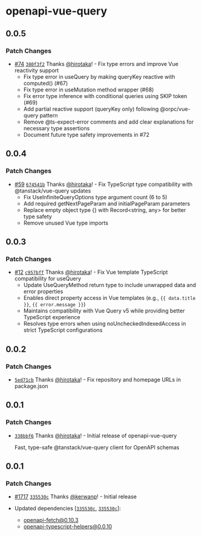 # openapi-vue-query

## 0.0.5

### Patch Changes

- [#74](https://github.com/hirotaka/openapi-typescript-vue/pull/74) [`380f3f2`](https://github.com/hirotaka/openapi-typescript-vue/commit/380f3f2e0db92955682a3063253c290894e79dea) Thanks [@hirotaka](https://github.com/hirotaka)! - Fix type errors and improve Vue reactivity support
  - Fix type error in useQuery by making queryKey reactive with computed() (#67)
  - Fix type error in useMutation method wrapper (#68)
  - Fix error type inference with conditional queries using SKIP token (#69)
  - Add partial reactive support (queryKey only) following @orpc/vue-query pattern
  - Remove @ts-expect-error comments and add clear explanations for necessary type assertions
  - Document future type safety improvements in #72

## 0.0.4

### Patch Changes

- [#59](https://github.com/hirotaka/openapi-typescript-vue/pull/59) [`674541b`](https://github.com/hirotaka/openapi-typescript-vue/commit/674541bf1789a015dc8ed077cc7d7c6f8237ca1b) Thanks [@hirotaka](https://github.com/hirotaka)! - Fix TypeScript type compatibility with @tanstack/vue-query updates
  - Fix UseInfiniteQueryOptions type argument count (6 to 5)
  - Add required getNextPageParam and initialPageParam parameters
  - Replace empty object type {} with Record<string, any> for better type safety
  - Remove unused Vue type imports

## 0.0.3

### Patch Changes

- [#12](https://github.com/hirotaka/openapi-typescript-vue/pull/12) [`c957bff`](https://github.com/hirotaka/openapi-typescript-vue/commit/c957bffdb938c3b94212936f55466f706416c09e) Thanks [@hirotaka](https://github.com/hirotaka)! - Fix Vue template TypeScript compatibility for useQuery
  - Update UseQueryMethod return type to include unwrapped data and error properties
  - Enables direct property access in Vue templates (e.g., `{{ data.title }}`, `{{ error.message }}`)
  - Maintains compatibility with Vue Query v5 while providing better TypeScript experience
  - Resolves type errors when using noUncheckedIndexedAccess in strict TypeScript configurations

## 0.0.2

### Patch Changes

- [`5ed71cb`](https://github.com/hirotaka/openapi-typescript-vue/commit/5ed71cbadbe4927175e6d9faaed3748c80548b40) Thanks [@hirotaka](https://github.com/hirotaka)! - Fix repository and homepage URLs in package.json

## 0.0.1

### Patch Changes

- [`338bbf6`](https://github.com/hirotaka/openapi-typescript-vue/commit/338bbf6daeae68649d9e0d7b9e573daccb1dc641) Thanks [@hirotaka](https://github.com/hirotaka)! - Initial release of openapi-vue-query

  Fast, type-safe @tanstack/vue-query client for OpenAPI schemas

## 0.0.1

### Patch Changes

- [#1717](https://github.com/openapi-ts/openapi-typescript/pull/1717) [`335530c`](https://github.com/openapi-ts/openapi-typescript/commit/335530c4f8f966d0154f19504585c462f5f5a409) Thanks [@kerwanp](https://github.com/kerwanp)! - Initial release

- Updated dependencies [[`335530c`](https://github.com/openapi-ts/openapi-typescript/commit/335530c4f8f966d0154f19504585c462f5f5a409), [`335530c`](https://github.com/openapi-ts/openapi-typescript/commit/335530c4f8f966d0154f19504585c462f5f5a409)]:
  - openapi-fetch@0.10.3
  - openapi-typescript-helpers@0.0.10
